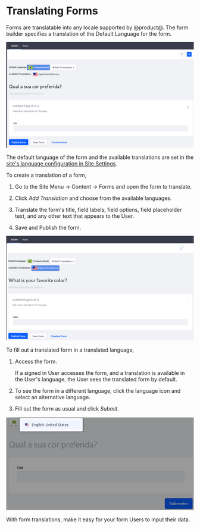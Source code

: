 # Translating Forms

Forms are translatable into any locale supported by @product@. The form builder
specifies a translation of the Default Language for the form. 

![Figure x: A form is translate-able into any supported language.](../../images/forms-translate1.png)

The default language of the form and the available translations are set in the
[site's language configuration in Site Settings](/discover/portal/-/knowledge_base/7-1/social-settings-and-languages#languages).

To create a translation of a form,

1.  Go to the Site Menu &rarr; Content &rarr; Forms and open the form to
    translate.

2.  Click *Add Translation* and choose from the available languages.

3.  Translate the form's title, field labels, field options, field placeholder
    text, and any other text that appears to the User.

4.  Save and Publish the form.

![Figure x: Translate as much of the form as possible into each language you expect Users to need.](../../images/forms-translate2.png)

To fill out a translated form in a translated language,

1.  Access the form.

    If a signed in User accesses the form, and a translation is available in the
    User's language, the User sees the translated form by default. 

2.  To see the form in a different language, click the language icon and select
    an alternative language.

3.  Fill out the form as usual and click *Submit*.

![Figure x: ](../../images/forms-translate3.png)

With form translations, make it easy for your form Users to input their data.
